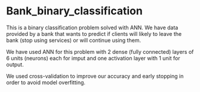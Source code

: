 # Bank_binary_classification
This is a binary classification problem solved with ANN. 
We have data provided by a bank that wants to predict if clients will likely to leave the bank (stop using services) or will continue using them.

We have used ANN for this problem with 2 dense (fully connected) layers of 6 units (neurons) each for imput and one activation layer with 1 unit for output.

We used cross-validation to improve our accuracy and early stopping in order to avoid model overfitting. 
